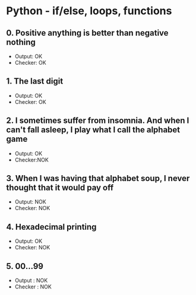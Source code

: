 # Python - if/else, loops, functions

## 0. Positive anything is better than negative nothing

- Output: OK
- Checker: OK

## 1. The last digit

- Output: OK
- Checker: OK

## 2. I sometimes suffer from insomnia. And when I can't fall asleep, I play what I call the alphabet game

- Output: OK
- Checker:NOK

## 3. When I was having that alphabet soup, I never thought that it would pay off

- Output: NOK
- Checker: NOK

## 4. Hexadecimal printing

- Output: OK
- Checker: NOK

## 5. 00...99

- Output : NOK
- Checker : NOK
